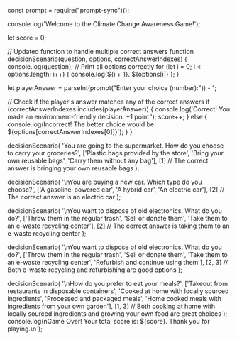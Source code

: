 const prompt = require("prompt-sync")();

console.log('Welcome to the Climate Change Awareness Game!');

let score = 0;

// Updated function to handle multiple correct answers
function decisionScenario(question, options, correctAnswerIndexes) {
    console.log(question);
    // Print all options correctly
    for (let i = 0; i < options.length; i++) {
        console.log(${i + 1}. ${options[i]}`);
    }

  let playerAnswer = parseInt(prompt("Enter your choice (number):")) - 1;

   // Check if the player's answer matches any of the correct answers
    if (correctAnswerIndexes.includes(playerAnswer)) {
        console.log('Correct! You made an environment-friendly decision. +1 point.');
        score++;
    } else {
      console.log(Incorrect! The better choice would be: ${options[correctAnswerIndexes[0]]}`);
    }
}

decisionScenario(
    'You are going to the supermarket. How do you choose to carry your groceries?',
    ['Plastic bags provided by the store', 'Bring your own reusable bags', 'Carry them without any bag'],
    [1] // The correct answer is bringing your own reusable bags
);

decisionScenario(
    '\nYou are buying a new car. Which type do you choose?',
    ['A gasoline-powered car', 'A hybrid car', 'An electric car'],
    [2] // The correct answer is an electric car
);

decisionScenario(
    '\nYou want to dispose of old electronics. What do you do?',
    ['Throw them in the regular trash', 'Sell or donate them', 'Take them to an e-waste recycling center'],
    [2] // The correct answer is taking them to an e-waste recycling center
);

decisionScenario(
    '\nYou want to dispose of old electronics. What do you do?',
    ['Throw them in the regular trash', 'Sell or donate them', 'Take them to an e-waste recycling center', 'Refurbish and continue using them'],
    [2, 3] // Both e-waste recycling and refurbishing are good options
);

decisionScenario(
    '\nHow do you prefer to eat your meals?',
    ['Takeout from restaurants in disposable containers', 'Cooked at home with locally sourced ingredients', 'Processed and packaged meals', 'Home cooked meals with ingredients from your own garden'],
    [1, 3] // Both cooking at home with locally sourced ingredients and growing your own food are great choices
);
console.log(nGame Over! Your total score is: ${score}. Thank you for playing.\n`);
